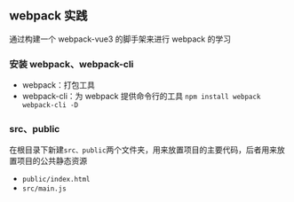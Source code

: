 ## webpack 实践

通过构建一个 webpack-vue3 的脚手架来进行 webpack 的学习

### 安装 webpack、webpack-cli

- webpack：打包工具
- webpack-cli：为 webpack 提供命令行的工具
  `npm install webpack webpack-cli -D`

### src、public

在根目录下新建`src、public`两个文件夹，用来放置项目的主要代码，后者用来放置项目的公共静态资源

- `public/index.html`
- `src/main.js`
